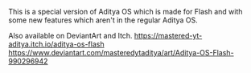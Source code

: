 This is a special version of Aditya OS which is made for Flash and with some new features which aren't in the regular Aditya OS.

Also available on DeviantArt and Itch.
https://mastered-yt-aditya.itch.io/aditya-os-flash
https://www.deviantart.com/masteredytaditya/art/Aditya-OS-Flash-990296942
